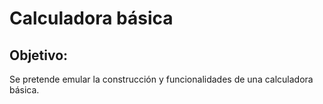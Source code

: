 # Calculadora básica

## Objetivo:

Se pretende emular la construcción y funcionalidades de una calculadora básica.
